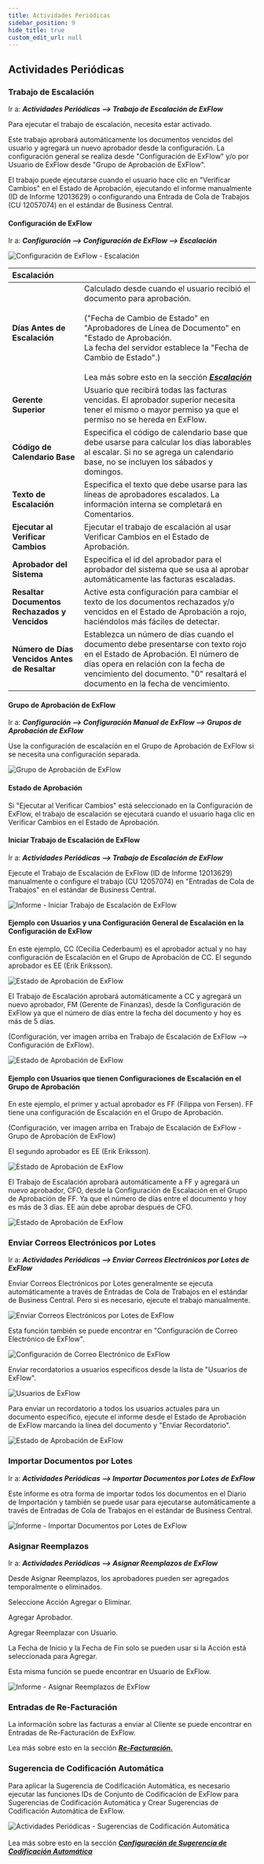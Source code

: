 ```yaml
---
title: Actividades Periódicas
sidebar_position: 9
hide_title: true
custom_edit_url: null
---
```

## Actividades Periódicas

### Trabajo de Escalación

Ir a: ***Actividades Periódicas \--\> Trabajo de Escalación de ExFlow***

Para ejecutar el trabajo de escalación, necesita estar activado.

Este trabajo aprobará automáticamente los documentos vencidos del usuario y agregará un nuevo aprobador desde la configuración. La configuración general se realiza desde "Configuración de ExFlow" y/o por Usuario de ExFlow desde "Grupo de Aprobación de ExFlow".

El trabajo puede ejecutarse cuando el usuario hace clic en "Verificar Cambios" en el Estado de Aprobación, ejecutando el informe manualmente (ID de Informe 12013629) o configurando una Entrada de Cola de Trabajos (CU 12057074) en el estándar de Business Central.

#### Configuración de ExFlow

Ir a: ***Configuración --> Configuración de ExFlow --> Escalación***

![Configuración de ExFlow - Escalación](@site/static/img/media/exflow-setup-escalation-002.png)

|Escalación|| 
|:-|:-| 
|**Días Antes de Escalación**| Calculado desde cuando el usuario recibió el documento para aprobación. <br/><br/> ("Fecha de Cambio de Estado" en "Aprobadores de Línea de Documento" en "Estado de Aprobación.<br/> La fecha del servidor establece la "Fecha de Cambio de Estado".) <br/><br/> Lea más sobre esto en la sección [***Escalación***](https://docs.exflow.cloud/business-central/docs/user-manual/business-functionality/approval-groups#escalation)
|**Gerente Superior**| Usuario que recibirá todas las facturas vencidas. El aprobador superior necesita tener el mismo o mayor permiso ya que el permiso no se hereda en ExFlow.
|**Código de Calendario Base**| Especifica el código de calendario base que debe usarse para calcular los días laborables al escalar. Si no se agrega un calendario base, no se incluyen los sábados y domingos.
|**Texto de Escalación**| Especifica el texto que debe usarse para las líneas de aprobadores escalados. La información interna se completará en Comentarios.
|**Ejecutar al Verificar Cambios**| Ejecutar el trabajo de escalación al usar Verificar Cambios en el Estado de Aprobación.
|**Aprobador del Sistema**| Especifica el id del aprobador para el aprobador del sistema que se usa al aprobar automáticamente las facturas escaladas.
|**Resaltar Documentos Rechazados y Vencidos**| Active esta configuración para cambiar el texto de los documentos rechazados y/o vencidos en el Estado de Aprobación a rojo, haciéndolos más fáciles de detectar.
|**Número de Días Vencidos Antes de Resaltar**| Establezca un número de días cuando el documento debe presentarse con texto rojo en el Estado de Aprobación. El número de días opera en relación con la fecha de vencimiento del documento. "0" resaltará el documento en la fecha de vencimiento.

#### Grupo de Aprobación de ExFlow

Ir a: ***Configuración \--\> Configuración Manual de ExFlow \--\> Grupos de Aprobación de ExFlow***

Use la configuración de escalación en el Grupo de Aprobación de ExFlow si se necesita una configuración separada.

![Grupo de Aprobación de ExFlow](@site/static/img/media/image324.png)

#### Estado de Aprobación

Si "Ejecutar al Verificar Cambios" está seleccionado en la Configuración de ExFlow, el trabajo de escalación se ejecutará cuando el usuario haga clic en Verificar Cambios en el Estado de Aprobación.

#### Iniciar Trabajo de Escalación de ExFlow

Ir a: ***Actividades Periódicas --> Trabajo de Escalación de ExFlow***

Ejecute el Trabajo de Escalación de ExFlow (ID de Informe 12013629) manualmente o configure el trabajo (CU 12057074) en "Entradas de Cola de Trabajos" en el estándar de Business Central.

![Informe - Iniciar Trabajo de Escalación de ExFlow](@site/static/img/media/image325.png)

#### Ejemplo con Usuarios y una Configuración General de Escalación en la Configuración de ExFlow

En este ejemplo, CC (Cecilia Cederbaum) es el aprobador actual y no hay configuración de Escalación en el Grupo de Aprobación de CC. El segundo aprobador es EE (Erik Eriksson).

![Estado de Aprobación de ExFlow](@site/static/img/media/image326.png)

El Trabajo de Escalación aprobará automáticamente a CC y agregará un nuevo aprobador, FM (Gerente de Finanzas), desde la Configuración de ExFlow ya que el número de días entre la fecha del documento y hoy es más de 5 días.

(Configuración, ver imagen arriba en Trabajo de Escalación de ExFlow \--\> Configuración de ExFlow).

![Estado de Aprobación de ExFlow](@site/static/img/media/image327.png)

#### Ejemplo con Usuarios que tienen Configuraciones de Escalación en el Grupo de Aprobación

En este ejemplo, el primer y actual aprobador es FF (Filippa von Fersen). FF tiene una configuración de Escalación en el Grupo de Aprobación.

(Configuración, ver imagen arriba en Trabajo de Escalación de ExFlow - Grupo de Aprobación de ExFlow)

El segundo aprobador es EE (Erik Eriksson).

![Estado de Aprobación de ExFlow](@site/static/img/media/image328.png)

El Trabajo de Escalación aprobará automáticamente a FF y agregará un nuevo aprobador, CFO, desde la Configuración de Escalación en el Grupo de Aprobación de FF. Ya que el número de días entre el documento y hoy es más de 3 días. EE aún debe aprobar después de CFO.

![Estado de Aprobación de ExFlow](@site/static/img/media/image329.png)

### Enviar Correos Electrónicos por Lotes

Ir a: ***Actividades Periódicas \--\> Enviar Correos Electrónicos por Lotes de ExFlow***

Enviar Correos Electrónicos por Lotes generalmente se ejecuta automáticamente a través de Entradas de Cola de Trabajos en el estándar de Business Central. Pero si es necesario, ejecute el trabajo manualmente.

![Enviar Correos Electrónicos por Lotes de ExFlow](@site/static/img/media/image330.png)

Esta función también se puede encontrar en "Configuración de Correo Electrónico de ExFlow".

![Configuración de Correo Electrónico de ExFlow](@site/static/img/media/image331.png)

Enviar recordatorios a usuarios específicos desde la lista de "Usuarios de ExFlow".

![Usuarios de ExFlow](@site/static/img/media/image332.png)

Para enviar un recordatorio a todos los usuarios actuales para un documento específico, ejecute el informe desde el Estado de Aprobación de ExFlow marcando la línea del documento y "Enviar Recordatorio".

![Estado de Aprobación de ExFlow](@site/static/img/media/image333.png)

### Importar Documentos por Lotes

Ir a: ***Actividades Periódicas \--\> Importar Documentos por Lotes de ExFlow***

Este informe es otra forma de importar todos los documentos en el Diario de Importación y también se puede usar para ejecutarse automáticamente a través de Entradas de Cola de Trabajos en el estándar de Business Central.

![Informe - Importar Documentos por Lotes de ExFlow](@site/static/img/media/image334.png)

### Asignar Reemplazos

Ir a: ***Actividades Periódicas \--\> Asignar Reemplazos de ExFlow***

Desde Asignar Reemplazos, los aprobadores pueden ser agregados temporalmente o eliminados.

Seleccione Acción Agregar o Eliminar.

Agregar Aprobador.

Agregar Reemplazar con Usuario.

La Fecha de Inicio y la Fecha de Fin solo se pueden usar si la Acción está seleccionada para Agregar.

Esta misma función se puede encontrar en Usuario de ExFlow.

![Informe - Asignar Reemplazos de ExFlow](@site/static/img/media/image335.png)

### Entradas de Re-Facturación

La información sobre las facturas a enviar al Cliente se puede encontrar en Entradas de Re-Facturación de ExFlow.

Lea más sobre esto en la sección [***Re-Facturación.***](https://docs.exflow.cloud/business-central/docs/user-manual/business-functionality/re-invoicing#re-invoicing)

### Sugerencia de Codificación Automática

Para aplicar la Sugerencia de Codificación Automática, es necesario ejecutar las funciones IDs de Conjunto de Codificación de ExFlow para Sugerencias de Codificación Automática y Crear Sugerencias de Codificación Automática de ExFlow.

![Actividades Periódicas - Sugerencias de Codificación Automática](@site/static/img/media/exflow-menu-005-periodic-activities.png) <br/><br/> Lea más sobre esto en la sección [***Configuración de Sugerencia de Codificación Automática***](https://docs.exflow.cloud/business-central/docs/user-manual/business-functionality/auto-coding-suggestion-setup#auto-coding-suggestion-setup)
